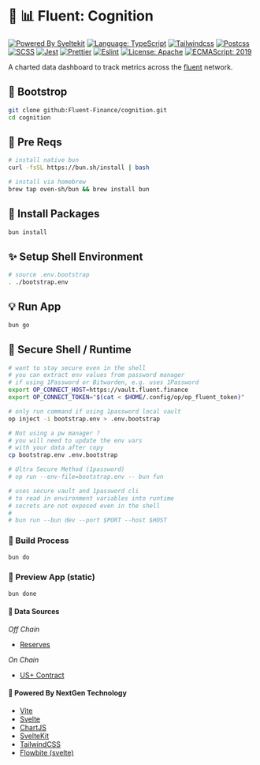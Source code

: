 # :mag_right: :bar_chart: Fluent: Cognition


[![Powered By Sveltekit](https://img.shields.io/badge/powered%20by-svelte-FF3C02.svg?style=flat&logo=svelte)](https://kit.svelte.dev/) [![Language: TypeScript](https://img.shields.io/badge/language-typescript-blue.svg?style=flat&logo=typescript)](https://www.typescriptlang.org/) [![Tailwindcss](https://img.shields.io/badge/Tailwindcss-CSS--Framework-%2338B2AC?logo=tailwindcss)](https://tailwindcss.com) [![Postcss](https://img.shields.io/badge/Postcss-style-%23DD3A0A?style=flat&logo=postcss)](https://postcss.org) [![SCSS](https://img.shields.io/badge/SCSS-Style-%23CC6699?style=flat&logo=sass)](https://sass-lang.com/)  [![Jest](https://img.shields.io/badge/Jest-Unit--Testing--Framework-%23C21325?style=flat&logo=jest)](https://jestjs.io/) [![Prettier](https://img.shields.io/badge/Prettier-code--formatter-%23F7B93E?style=flat&logo=prettier)](https://prettier.io/) [![Eslint](https://img.shields.io/badge/Eslint-linter-%234B32C3?style=flat&logo=eslint)](https://eslint.org/) [![License: Apache](https://img.shields.io/badge/license-Apache-brightgreen.svg?style=flat&logo=license)](https://github.com/Fluent-Finance/cognition/blob/main/LICENSE) [![ECMAScript: 2019](https://img.shields.io/badge/ES-9-F7DF1E.svg?style=flat&logo=javascript)](https://github.com/tc39/ecma262)

A charted data dashboard to track metrics across the [fluent](https://fluent.finance) network.

## :rocket: Bootstrop

```bash
git clone github:Fluent-Finance/cognition.git
cd cognition
```

## :paperclip: Pre Reqs 

```bash
# install native bun
curl -fsSL https://bun.sh/install | bash

# install via homebrew
brew tap oven-sh/bun && brew install bun
```

## :floppy_disk: Install Packages

```bash
bun install
```

## :sparkles: Setup Shell Environment

```bash
# source .env.bootstrap
. ./bootstrap.env 
```

## :bulb: Run App

```bash
bun go
```

## :closed_lock_with_key: Secure Shell / Runtime

```bash
# want to stay secure even in the shell
# you can extract env values from password manager
# if using 1Password or Bitwarden, e.g. uses 1Password
export OP_CONNECT_HOST=https://vault.fluent.finance
export OP_CONNECT_TOKEN="$(cat < $HOME/.config/op/op_fluent_token)"

# only run command if using 1password local vault 
op inject -i bootstrap.env > .env.bootstrap

# Not using a pw manager ?
# you will need to update the env vars 
# with your data after copy 
cp bootstrap.env .env.bootstrap

# Ultra Secure Method (1password)
# op run --env-file=bootstrap.env -- bun fun

# uses secure vault and 1password cli
# to read in environment variables into runtime
# secrets are not exposed even in the shell 
#
# bun run --bun dev --port $PORT --host $HOST
```

### :hammer: Build Process

```bash
bun do
```

### :gift_heart: Preview App (static)

```bash
bun done
```

#### :file_folder: Data Sources

*Off Chain*
- [Reserves](https://gatewayapi.fluent.finance/v1/gateway/balances)

*On Chain*
- [US+ Contract](https://etherscan.io/token/0xe2e15a27fd732a96534b9797bf8091f3d9849831)

#### :gift_heart: Powered By NextGen Technology

- [Vite](https://vitejs.dev)
- [Svelte](https://svelte.dev)
- [ChartJS](https://www.chartjs.org)
- [SvelteKit](https://kit.svelte.dev)
- [TailwindCSS](https://tailwindcss.com)
- [Flowbite (svelte)](https://flowbite-svelte.com)
